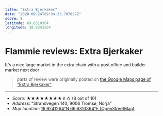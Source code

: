 ```yaml
---
title: "Extra Bjerkaker"
date: "2020-09-24T09:04:33.707857Z"
score: 8
latitude: 69.6310364
longitude: 18.9241264
---
```

# Flammie reviews: Extra Bjerkaker

It's a nice large market in the extra chain with a post office and
builder market next door

> parts of review were originally posted on [the Google Maps page of
  "Extra Bjerkaker"](https://www.google.com/maps/place//data=!4m2!3m1!1s0x0:0xc9540394b6ddd219)
* * *
- *Score*: ★★★★★★★★☆☆ (8 out of 10)
- *Address*: "Strandvegen 140, 9006 Tromsø, Norja"
- *Map location*: [18.9241264°N 69.6310364°E (OpenStreetMap)](https://www.openstreetmap.org/?mlat=69.6310364&mlon=18.9241264&zoom=12)
